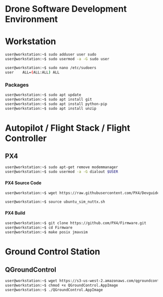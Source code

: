 # Drone Software Development Environment

# Workstation

```sh
user@workstation:~$ sudo adduser user sudo
user@workstation:~$ sudo usermod -a -G sudo user
```

```sh
user@workstation:~$ sudo nano /etc/sudoers
user    ALL=(ALL:ALL) ALL
```

### Packages

```sh
user@workstation:~$ sudo apt update
user@workstation:~$ sudo apt install git
user@workstation:~$ sudo apt install python-pip
user@workstation:~$ sudo apt install unzip
```

# Autopilot / Flight Stack / Flight Controller

## PX4

```sh
user@workstation:~$ sudo apt-get remove modemmanager
user@workstation:~$ sudo usermod -a -G dialout $USER
```

#### PX4 Source Code

```sh
user@workstation:~$ wget https://raw.githubusercontent.com/PX4/Devguide/master/build_scripts/ubuntu_sim_nuttx.sh
```

```sh
user@workstation:~$ source ubuntu_sim_nuttx.sh
```

#### PX4 Build

```sh
user@workstation:~$ git clone https://github.com/PX4/Firmware.git
user@workstation:~$ cd Firmware
user@workstation:~$ make posix jmavsim
```

# Ground Control Station

## QGroundControl

```sh
user@workstation:~$ wget https://s3-us-west-2.amazonaws.com/qgroundcontrol/latest/QGroundControl.AppImage
user@workstation:~$ chmod +x QGroundControl.AppImage
user@workstation:~$ ./QGroundControl.AppImage
```

